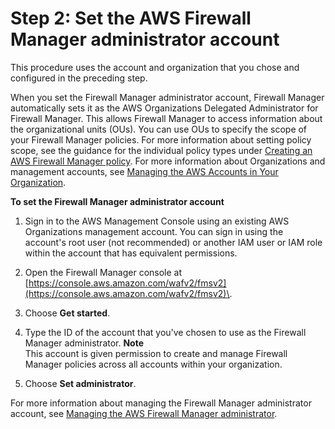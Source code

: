 # Step 2: Set the AWS Firewall Manager administrator account<a name="enable-integration"></a>

This procedure uses the account and organization that you chose and configured in the preceding step\.

When you set the Firewall Manager administrator account, Firewall Manager automatically sets it as the AWS Organizations Delegated Administrator for Firewall Manager\. This allows Firewall Manager to access information about the organizational units \(OUs\)\. You can use OUs to specify the scope of your Firewall Manager policies\. For more information about setting policy scope, see the guidance for the individual policy types under [Creating an AWS Firewall Manager policy](create-policy.md)\. For more information about Organizations and management accounts, see [Managing the AWS Accounts in Your Organization](https://docs.aws.amazon.com/organizations/latest/userguide/orgs_manage_accounts.html)\.<a name="enable-integration-procedure-console"></a>

**To set the Firewall Manager administrator account**

1. Sign in to the AWS Management Console using an existing AWS Organizations management account\. You can sign in using the account's root user \(not recommended\) or another IAM user or IAM role within the account that has equivalent permissions\.

1. Open the Firewall Manager console at [https://console.aws.amazon.com/wafv2/fmsv2](https://console.aws.amazon.com/wafv2/fmsv2)\. 

1. Choose **Get started**\.

1. Type the ID of the account that you've chosen to use as the Firewall Manager administrator\. 
**Note**  
This account is given permission to create and manage Firewall Manager policies across all accounts within your organization\.

1. Choose **Set administrator**\.

For more information about managing the Firewall Manager administrator account, see [Managing the AWS Firewall Manager administrator](fms-administrator.md)\.
